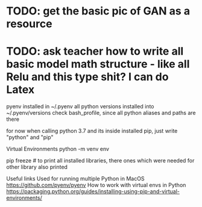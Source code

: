 # TODO: get the basic pic of GAN as a resource
# TODO: ask teacher how to write all basic model math structure - like all Relu and this type shit? I can do Latex




pyenv installed in ~/.pyenv
all python versions installed into ~/.pyenv/versions
check bash_profile, since all python aliases and paths are there

for now when calling python 3.7 and its inside installed pip, just write "python" and "pip"

Virtual Environments
python -m venv env

pip freeze # to print all installed libraries, there ones which were needed for other library also printed


Useful links
Used for running multiple Python in MacOS https://github.com/pyenv/pyenv
How to work with virtual envs in Python https://packaging.python.org/guides/installing-using-pip-and-virtual-environments/

